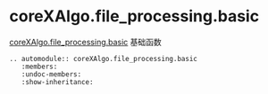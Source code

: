 # coreXAlgo.file_processing.basic

[coreXAlgo.file_processing.basic](``) 基础函数

```{eval-rst}
.. automodule:: coreXAlgo.file_processing.basic
   :members:
   :undoc-members:
   :show-inheritance:
```